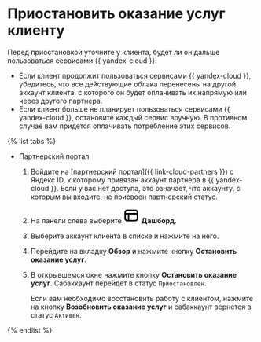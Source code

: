 # Приостановить оказание услуг клиенту

Перед приостановкой уточните у клиента, будет ли он дальше пользоваться сервисами {{ yandex-cloud }}:

* Если клиент продолжит пользоваться сервисами {{ yandex-cloud }}, убедитесь, что все действующие облака перенесены на другой аккаунт клиента, с которого он будет оплачивать их напрямую или через другого партнера.
* Если клиент больше не планирует пользоваться сервисами {{ yandex-cloud }}, остановите каждый сервис вручную. В противном случае вам придется оплачивать потребление этих сервисов.

{% list tabs %}

- Партнерский портал

  1. Войдите на [партнерский портал]({{ link-cloud-partners }}) с Яндекс ID, к которому привязан аккаунт партнера в {{ yandex-cloud }}. Если у вас нет доступа, это означает, что аккаунту, с которым вы входите, не присвоен партнерский статус.
  1. На панели слева выберите ![icon](../../_assets/console-icons/layout-header-side-content.svg) **Дашборд**.
  1. Выберите аккаунт клиента в списке и нажмите на него.
  1. Перейдите на вкладку **Обзор** и нажмите кнопку **Остановить оказание услуг**.
  1. В открывшемся окне нажмите кнопку **Остановить оказание услуг**. Сабаккаунт перейдет в статус `Приостановлен`.

     Если вам необходимо восстановить работу с клиентом, нажмите на кнопку **Возобновить оказание услуг** и сабаккаунт вернется в статус `Активен`.

{% endlist %}

